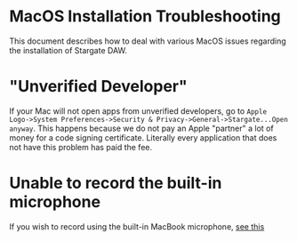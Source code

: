 # MacOS Installation Troubleshooting
This document describes how to deal with various MacOS issues regarding
the installation of Stargate DAW.

# "Unverified Developer"
If your Mac will not open apps from unverified developers, go to
`Apple Logo->System Preferences->Security & Privacy->General->Stargate...Open anyway`.
This happens because we do not pay an Apple "partner" a lot of money for a code
signing certificate.  Literally every application that does not have this
problem has paid the fee.

# Unable to record the built-in microphone
If you wish to record using the built-in MacBook microphone,
[see this](https://support.apple.com/en-us/HT209175)
